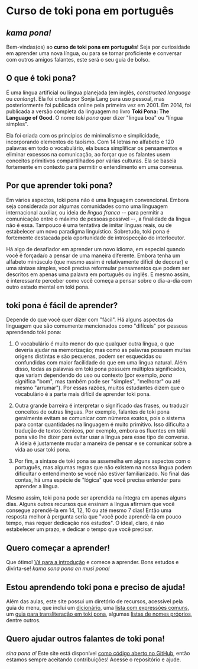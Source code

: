 # Curso de toki pona em português

## _kama pona!_

Bem-vindas(os) ao **curso de toki pona em português**! Seja por curiosidade em aprender uma nova língua, ou para se tornar proficiente e conversar com outros amigos falantes, este será o seu guia de bolso.

## O que é toki pona?

É uma língua artificial ou língua planejada (em inglês, _constructed language_ ou _conlang_). Ela foi criada por Sonja Lang para uso pessoal, mas posteriormente foi publicada online pela primeira vez em 2001. Em 2014, foi publicada a versão completa da linguagem no livro **Toki Pona: The Language of Good**. O nome _toki pona_ quer dizer "língua boa" ou "língua simples".

Ela foi criada com os princípios de minimalismo e simplicidade, incorporando elementos do taoísmo. Com 14 letras no alfabeto e 120 palavras em todo o vocabulário, ela busca simplificar os pensamentos e eliminar excessos na comunicação, ao forçar que os falantes usem conceitos primitivos compartilhados por várias culturas. Ela se baseia fortemente em contexto para permitir o entendimento em uma conversa.

## Por que aprender toki pona?

Em vários aspectos, toki pona não é uma linguagem convencional. Embora seja considerada por algumas comunidades como uma linguagem internacional auxiliar, ou ideia de _lingua franca_ -- para permitir a comunicação entre o máximo de pessoas possível --, a finalidade da língua não é essa. Tampouco é uma tentativa de imitar línguas reais, ou de estabelecer um novo paradigma linguístico. Sobretudo, toki pona é fortemente destacada pela oportunidade de introspecção do interlocutor.

Há algo de desafiador em aprender um novo idioma, em especial quando você é forçada/o a pensar de uma maneira diferente. Embora tenha um alfabeto minúsculo (que mesmo assim é relativamente difícil de decorar) e uma sintaxe simples, você precisa reformular pensamentos que podem ser descritos em apenas uma palavra em português ou inglês. E mesmo assim, é interessante perceber como você começa a pensar sobre o dia-a-dia com outro estado mental em toki pona.

## toki pona é fácil de aprender?

Depende do que você quer dizer com "fácil". Há alguns aspectos da linguagem que são comumente mencionados como "difíceis" por pessoas aprendendo toki pona:

1. O vocabulário é muito menor do que qualquer outra língua, o que deveria ajudar na memorização; mas como as palavras possuem muitas origens distintas e são pequenas, podem ser esquecidas ou confundidas com maior facilidade do que em uma língua natural. Além disso, todas as palavras em toki pona possuem múltiplos significados, que variam dependendo do uso ou contexto (por exemplo, _pona_ significa "bom", mas também pode ser "simples", "melhorar" ou até mesmo "arrumar"). Por essas razões, muitos estudantes dizem que o vocabulário é a parte mais difícil de aprender toki pona.

2. Outra grande barreira é interpretar o significado das frases, ou traduzir conceitos de outras línguas. Por exemplo, falantes de toki pona geralmente evitam se comunicar com números exatos, pois o sistema para contar quantidades na linguagem é muito primitivo. Isso dificulta a tradução de textos técnicos, por exemplo, embora os fluentes em toki pona vão lhe dizer para evitar usar a língua para esse tipo de conversa. A ideia é justamente mudar a maneira de pensar e se comunicar sobre a vida ao usar toki pona.

3. Por fim, a sintaxe de toki pona se assemelha em alguns aspectos com o português, mas algumas regras que não existem na nossa língua podem dificultar o entendimento se você não estiver familiarizado. No final das contas, há uma espécie de "lógica" que você precisa entender para aprender a língua.

Mesmo assim, toki pona pode ser aprendida na íntegra em apenas alguns dias. Alguns outros recursos que ensinam a língua afirmam que você consegue aprendê-la em 14, 12, 10 ou até mesmo 7 dias! Então uma resposta melhor à pergunta seria que "você pode aprendê-la em pouco tempo, mas requer dedicação nos estudos". O ideal, claro, é não estabelecer um prazo, e dedicar o tempo que você precisar.

## Quero começar a aprender!

Que ótimo! [Vá para a introdução](aulas/introducao.md) e comece a aprender. Bons estudos e divirta-se! _kama sona pona en musi pona!_

## Estou aprendendo toki pona e preciso de ajuda!

Além das aulas, este site possui um diretório de recursos, acessível pela guia do menu, que inclui um [dicionário](recursos/dicionario.md), uma [lista com expressões comuns](recursos/expressoes.md), um [guia para transliteração em toki pona](recursos/nomes-proprios.md), algumas [listas de nomes próprios](recursos/listas-nomes.md), dentre outros.

## Quero ajudar outros falantes de toki pona!

_sina pona a!_ Este site está disponível [como código aberto no GitHub](https://github.com/EpicEric/tp-pt), então estamos sempre aceitando contribuições! Acesse o repositório e ajude.
